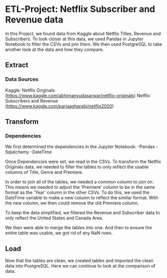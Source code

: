 # ETL-Project: Netflix Subscriber and Revenue data
In this Project, we found data from Kaggle about Netflix Titles, Revenue and Subscribers. To look closer at this data, we used Pandas in Jupyter Notebook to filter the CSVs and join them. We then used PostgreSQL to take another look at the data and how they compare.

## Extract
### Data Sources
Kaggle:
Netflix Originals (https://www.kaggle.com/abhimanyudasarwar/netflix-originals)
Netflix Subscribers and Revenue (https://www.kaggle.com/pariaagharabi/netflix2020)

## Transform
### Dependencies
We first determined the dependencies in the Jupyter Notebook:
-Pandas
-Sqlalchemy
-DateTime

Once Dependencies were set, we read in the CSVs. To transform the Netflix Originals data, we needed to filter the tables to only reflect the usable columns of Title, Genre and Premiere.

In order to join all of the tables, we needed a common column to join on. This means we needed to adjust the 'Premiere' column to be in the same format as the 'Year' column in the other CSVs. To do this, we used the DateTime variable to make a new column to reflect the similar format. With the new column, we then could remove the old Premiere column.

To keep the data simplified, we filtered the Revenue and Subscriber data to only reflect the United States and Canada Area. 

We then were able to merge the tables into one. And then to ensure the entire table was usable, we got rid of any NaN rows.

## Load
Now that the tables are clean, we created tables and imported the clean data into PostgreSQL. Here we can continue to look at the comparison of data.
